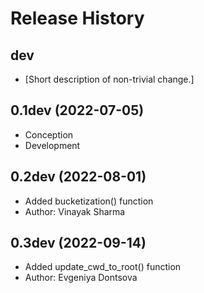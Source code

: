 Release History
===============

dev
---

- \[Short description of non-trivial change.\]

0.1dev (2022-07-05)
------------------

-   Conception
-   Development

0.2dev (2022-08-01)
------------------

-   Added bucketization() function
-   Author: Vinayak Sharma

0.3dev (2022-09-14)
------------------

-   Added update_cwd_to_root() function
-   Author: Evgeniya Dontsova
